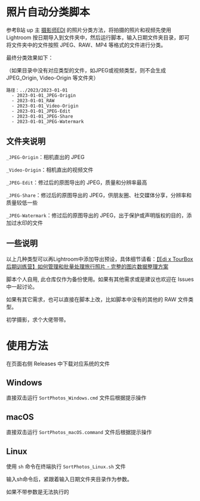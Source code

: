 # 照片自动分类脚本

参考B站 up 主 [摄影师EDI](https://space.bilibili.com/84480709) 的照片分类方法，将拍摄的照片和视频先使用 Lightroom 按日期导入到文件夹中，然后运行脚本，输入日期文件夹目录，即可将文件夹中的文件按照 JPEG、RAW、MP4 等格式的文件进行分类。

最终分类效果如下：

（如果目录中没有对应类型的文件，如JPEG或视频类型，则不会生成 JPEG_Origin, Video-Origin 等文件夹）

```
路径：../2023/2023-01-01
  - 2023-01-01_JPEG-Origin
  - 2023-01-01_RAW
  - 2023-01-01_Video-Origin
  - 2023-01-01_JPEG-Edit
  - 2023-01-01_JPEG-Share
  - 2023-01-01_JPEG-Watermark
```

## 文件夹说明

`_JPEG-Origin`：相机直出的 JPEG

`_Video-Origin`：相机直出的视频文件

`_JPEG-Edit`：修过后的原图导出的 JPEG，质量和分辨率最高

`_JPEG-Share`：修过后的原图导出的 JPEG，供朋友圈、社交媒体分享，分辨率和质量较低一些

`_JPEG-Watermark`：修过后的原图导出的 JPEG，出于保护或声明版权的目的，添加过水印的文件

## 一些说明

以上几种类型可以再Lightroom中添加导出预设，具体细节请看：[【Edi x TourBox后期训练营】如何管理和批量处理旅行照片 - 完整的图片数据整理方案](https://www.bilibili.com/video/BV1uv411v7Qe/?share_source=copy_web&vd_source=a0814bb71452714cb6dda68fa0e85e4a)

脚本个人自用, 此仓库仅作为备份使用。如果有其他需求或是建议也欢迎在 Issues 中一起讨论。

如果有其它需求，也可以直接在脚本上改，比如脚本中没有的其他的 RAW 文件类型。

初学摄影，求个大佬带带。

# 使用方法

在页面右侧 Releases 中下载对应系统的文件

## Windows

直接双击运行 `SortPhotos_Windows.cmd` 文件后根据提示操作

## macOS

直接双击运行 `SortPhotos_macOS.command` 文件后根据提示操作

## Linux

使用 `sh` 命令在终端执行 `SortPhotos_Linux.sh` 文件

输入sh命令后，紧跟着输入日期文件夹目录作为参数。

如果不带参数是无法执行的
